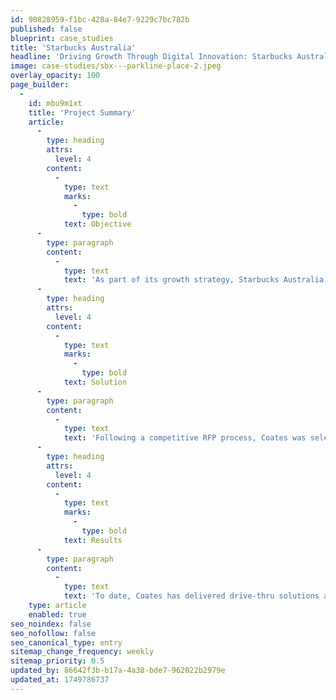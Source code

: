 ```yaml
---
id: 90828959-f1bc-428a-84e7-9229c7bc782b
published: false
blueprint: case_studies
title: 'Starbucks Australia'
headline: 'Driving Growth Through Digital Innovation: Starbucks Australia’s Move to a Connected Restaurant Ecosystem'
image: case-studies/sbx---parkline-place-2.jpeg
overlay_opacity: 100
page_builder:
  -
    id: mbu9m1xt
    title: 'Project Summary'
    article:
      -
        type: heading
        attrs:
          level: 4
        content:
          -
            type: text
            marks:
              -
                type: bold
            text: Objective
      -
        type: paragraph
        content:
          -
            type: text
            text: 'As part of its growth strategy, Starbucks Australia set out to expand its footprint through drive-thru formats and elevate the in-store and drive-thru experience through digital innovation. With Australian consumers increasingly valuing speed and convenience, Starbucks aimed to create a more connected, seamless journey that aligns with its brand promise of high-quality service, digital engagement, and community connection.​'
      -
        type: heading
        attrs:
          level: 4
        content:
          -
            type: text
            marks:
              -
                type: bold
            text: Solution
      -
        type: paragraph
        content:
          -
            type: text
            text: 'Following a competitive RFP process, Coates was selected as the sole supplier for connected hardware, software and traditional signage across all new and remodelled Starbucks locations in Australia. The solution included a mix of indoor and outdoor digital menu boards, powered by a centralised CMS for real-time content updates and seasonal campaigns, as well as high-quality traditional signage to ensure brand consistency across the network.​'
      -
        type: heading
        attrs:
          level: 4
        content:
          -
            type: text
            marks:
              -
                type: bold
            text: Results
      -
        type: paragraph
        content:
          -
            type: text
            text: 'To date, Coates has delivered drive-thru solutions at xx sites, traditional signage at xx locations, and enabled xx sites with a centralised content management system (CMS). Current work includes the installation of indoor and outdoor digital menu boards (ODMB + IDMB) at 16 sites, indoor-only digital boards (IDMB) at 6 sites, traditional signage at 20 locations, and CMS implementation across 22 sites. As Starbucks continues to scale its national network, Coates remains a trusted partner—simplifying complex restaurant operations through tailored technology, signage, and service delivery.'
    type: article
    enabled: true
seo_noindex: false
seo_nofollow: false
seo_canonical_type: entry
sitemap_change_frequency: weekly
sitemap_priority: 0.5
updated_by: 86642f3b-b17a-4a38-bde7-962022b2979e
updated_at: 1749786737
---
```

